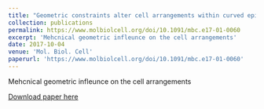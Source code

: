 ```yaml
---
title: "Geometric constraints alter cell arrangements within curved epithelial tissues"
collection: publications
permalink: https://www.molbiolcell.org/doi/10.1091/mbc.e17-01-0060
excerpt: 'Mehcnical geometric infleunce on the cell arrangements'
date: 2017-10-04
venue: 'Mol. Biol. Cell'
paperurl: 'https://www.molbiolcell.org/doi/10.1091/mbc.e17-01-0060'
---
```

Mehcnical geometric infleunce on the cell arrangements

[Download paper here](https://www.molbiolcell.org/doi/10.1091/mbc.e17-01-0060)
